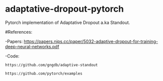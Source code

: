 # adaptative-dropout-pytorch
Pytorch implementation of Adaptative Dropout a.ka Standout.

#References:

  -Papers:
    https://papers.nips.cc/paper/5032-adaptive-dropout-for-training-deep-neural-networks.pdf

  -Code:
  
    https://github.com/gngdb/adaptive-standout

    https://github.com/pytorch/examples

